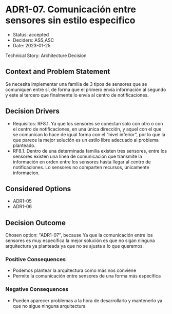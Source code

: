 # ADR1-07. Comunicación entre sensores sin estilo especifico

* Status: accepted
* Deciders: ASS,ASC
* Date: 2023-01-25

Technical Story: Architecture Decision

## Context and Problem Statement

Se necesita implementar una familia de 3 tipos de sensores que se comuniquen entre sí, de forma que el primero envía información al segundo y este al tercero que finalmente lo envía al centro de notificaciones.

## Decision Drivers

* Requisitos: RF8.1. Ya que los sensores se conectan solo con otro o con el centro de notificaciones, en una única dirección, y aquel con el que se comunican lo hace de igual forma con el “nivel inferior”, por lo que la que parece la mejor solución es un estilo libre adecuado al problema planteado.
* RF8.1. Dentro de una determinada familia existen tres sensores, entre los sensores existen una línea de comunicación que transmite la información en orden entre los sensores hasta llegar al centro de notificaciones. Lo sensores no comparten recursos, únicamente informacion.

## Considered Options

* ADR1-05
* ADR1-06

## Decision Outcome

Chosen option: "ADR1-07", because Ya que la comunicación entre los sensores es muy específica la mejor solución es que no sigan ninguna arquitectura ya planteada ya que no se ajusta a lo que queremos.

### Positive Consequences

* Podemos plantear la arquitectura como más nos conviene
* Permite la comunicación entre sensores de una forma más específica

### Negative Consequences

* Pueden aparecer problemas a la hora de desarrollarlo y mantenerlo ya que no sigue ninguna arquitectura
